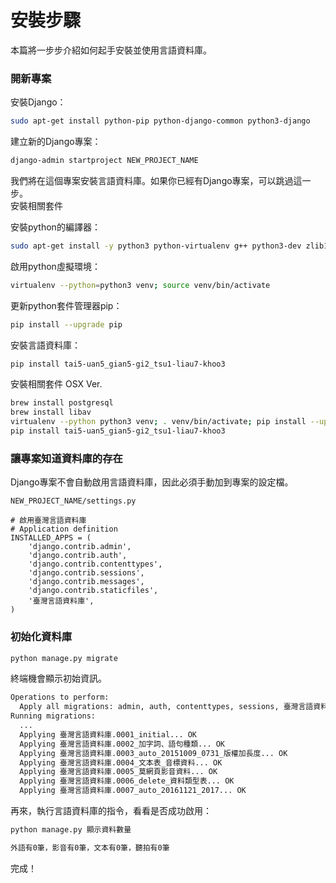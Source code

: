 # 安裝步驟

本篇將一步步介紹如何起手安裝並使用言語資料庫。

### 開新專案

安裝Django：

```bash
sudo apt-get install python-pip python-django-common python3-django
```

建立新的Django專案：

```bash
django-admin startproject NEW_PROJECT_NAME
```

我們將在這個專案安裝言語資料庫。如果你已經有Django專案，可以跳過這一步。  
安裝相關套件

安裝python的編譯器：

```bash
sudo apt-get install -y python3 python-virtualenv g++ python3-dev zlib1g-dev libbz2-dev liblzma-dev libboost-all-dev libyaml-dev libav-tools libmp3lame0 libavcodec-extra-* libpq-dev python3-dev postgresql postgresql-contrib # pgsql
```

啟用python虛擬環境：

```bash
virtualenv --python=python3 venv; source venv/bin/activate
```

更新python套件管理器pip：

```bash
pip install --upgrade pip
```

安裝言語資料庫：

```bash
pip install tai5-uan5_gian5-gi2_tsu1-liau7-khoo3
```

安裝相關套件 OSX Ver.

```bash
brew install postgresql
brew install libav
virtualenv --python python3 venv; . venv/bin/activate; pip install --upgrade pip # 設置環境檔
pip install tai5-uan5_gian5-gi2_tsu1-liau7-khoo3
```

### 讓專案知道資料庫的存在

Django專案不會自動啟用言語資料庫，因此必須手動加到專案的設定檔。

`NEW_PROJECT_NAME/settings.py`

```python3
# 啟用臺灣言語資料庫
# Application definition
INSTALLED_APPS = (
    'django.contrib.admin',
    'django.contrib.auth',
    'django.contrib.contenttypes',
    'django.contrib.sessions',
    'django.contrib.messages',
    'django.contrib.staticfiles',
    '臺灣言語資料庫',
)
```

### 初始化資料庫

```bash
python manage.py migrate
```

終端機會顯示初始資訊。

```bash
Operations to perform:
  Apply all migrations: admin, auth, contenttypes, sessions, 臺灣言語資料庫
Running migrations:
  ...
  Applying 臺灣言語資料庫.0001_initial... OK
  Applying 臺灣言語資料庫.0002_加字詞、語句種類... OK
  Applying 臺灣言語資料庫.0003_auto_20151009_0731_版權加長度... OK
  Applying 臺灣言語資料庫.0004_文本表_音標資料... OK
  Applying 臺灣言語資料庫.0005_莫網頁影音資料... OK
  Applying 臺灣言語資料庫.0006_delete_資料類型表... OK
  Applying 臺灣言語資料庫.0007_auto_20161121_2017... OK
```

再來，執行言語資料庫的指令，看看是否成功啟用：

```bash
python manage.py 顯示資料數量

外語有0筆，影音有0筆，文本有0筆，聽拍有0筆
```

完成！

